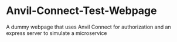 # Anvil-Connect-Test-Webpage

A dummy webpage that uses Anvil Connect for authorization and an express server to simulate a microservice

